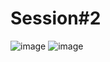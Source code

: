 # Session#2

![image](https://user-images.githubusercontent.com/68372094/157150173-3131ed78-5e5c-4305-a0a8-4c5f4ac340e8.png)
![image](https://user-images.githubusercontent.com/68372094/162751344-823a4010-ab74-485d-936d-069bdc0b26ff.png)

